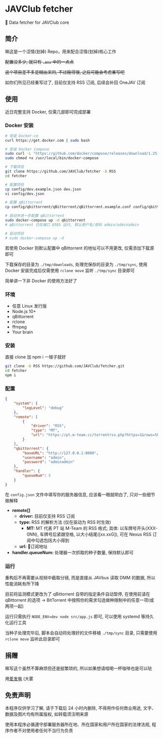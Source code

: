 # JAVClub fetcher
🔞 Data fetcher for JAVClub core

## 简介

嘛这是一个涩情(划掉) Repo，用来配合涩情(划掉)核心工作

~~配置没多少, 就只有 `.env` 中的一点点~~

~~这个项目差不多是糊出来的, 不过稳得很, 之后可能会考虑重写吧~~

如你们所见已经重写过了, 目前仅支持 RSS 订阅, 后续会补回 OneJAV 订阅

## 使用

近日完整支持 Docker, 仅需几部即可完成部署

### Docker 安装

```bash
# 安装 Docker-ce
curl https://get.docker.com | sudo bash

# 安装 Docker Compose
sudo curl -L "https://github.com/docker/compose/releases/download/1.25.4/docker-compose-$(uname -s)-$(uname -m)" -o /usr/local/bin/docker-compose
sudo chmod +x /usr/local/bin/docker-compose

# 下载项目
git clone https://github.com/JAVClub/fetcher -b RSS
cd fetcher

# 配置项目
cp config/dev.example.json dev.json
vi config/dev.json

# 配置 qBittorrent
cp config/qbittorrent/qBittorrent/qBittorrent.example.conf config/qbittorrent/qBittorrent/qBittorrent.conf

# 启动并进一步配置 qBittorrent
sudo docker-compose up -d qbittorrent
# qBittorrent 已在端口 8585 运行, 默认用户名/密码 admin/adminadmin

# 启动项目
# sudo docker-compose up -d
```

若使用 Docker 则默认配置中 qBittorrent 的地址可以不用更改, 仅需添加下载源即可

下载保存的目录为 `./tmp/downloads`, 处理完保存的目录为 `./tmp/sync`, 使用 Docker 安装完成后仅需使用 `rclone move` 监听 `./tmp/sync` 目录即可

简单讲一下非 Docker 的使用方法好了

### 环境

- 任意 Linux 发行版
- Node.js 10+
- qBittorrent
- rclone
- ffmpeg
- Your brain

### 安装

直接 clone 加 npm i 一梭子就好

```bash
git clone -b RSS https://github.com/JAVClub/fetcher.git
cd fetcher
npm i
```

### 配置

```json
{
    "system": {
        "logLevel": "debug"
    },
    "remote": [
        {
            "driver": "RSS",
            "type": "MT",
            "url": "https://pt.m-team.cc/torrentrss.php?https=1&rows=50&cat410=1&isize=1&search=-&search_mode=1&linktype=dl&passkey=yourkeyhere"
        }
    ],
    "qbittorrent": {
        "baseURL": "http://127.0.0.1:8080",
        "username": "admin",
        "password": "adminadmin"
    },
    "handler": {
        "queueNum": 5
    }
}
```

在 `config.json` 文件中填写你的服务器信息, 应该看一眼就明白了, 只对一些细节做解释

- **remote[]**
  - **driver:** 目前仅支持 RSS 订阅
  - **type:** RSS 的解析方法 (仅在驱动为 RSS 时生效)
    - **MT:** MT 代表 PT 站 M-Team 的 RSS 格式; 具体: 以车牌号开头(XXX-0NN), 车牌号后紧跟空格, 以大小结尾([xx.xxG]), 可在 Nexus RSS 订阅中勾选包括大小得到
  - **url:** 订阅地址
- **handler.queueNum:** 处理器一次抓取的种子数量, 保持默认即可

### 运行

重构后不再需要从视频中截取分镜, 而是直接从 JAVbus 读取 DMM 的数据, 所以性能消耗有所下降

目前将监测模式更改为了 qBittorrent 自带的指定条件自动暂停, 在使用前请在 qBittorrent 的选项 -> BitTorrent 中按照你的需求勾选做种限制中的任意一项(或两项一起)

运行只需执行 `NODE_ENV=dev node src/app.js` 即可, 可以使用 systemd 等持久化运行工具

当种子处理完毕后, 脚本会自动将处理好的文件移植 `./tmp/sync` 目录, 只需要使用 `rclone move` 监听此目录即可

## 捐赠

嘛写这个虽然不算麻烦但还是挺繁琐的, 所以如果想请咱喝一杯咖啡也是可以哒

用[爱发电](https://afdian.net/@isXiaoLin) (大雾

## 免责声明

本程序仅供学习了解, 请于下载后 24 小时内删除, 不得用作任何商业用途, 文字、数据及图片均有所属版权, 如转载须注明来源

使用本程序必循遵守部署服务器所在地、所在国家和用户所在国家的法律法规, 程序作者不对使用者任何不当行为负责